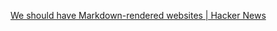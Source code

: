 
[We should have Markdown-rendered websites | Hacker News](https://news.ycombinator.com/item?id=33548134)
